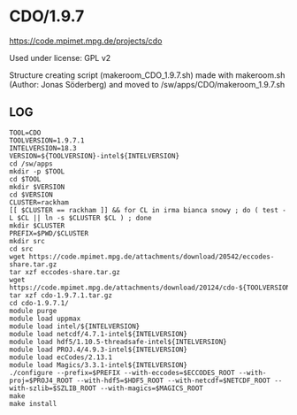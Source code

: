 CDO/1.9.7
========================

<https://code.mpimet.mpg.de/projects/cdo>

Used under license:
GPL v2

Structure creating script (makeroom_CDO_1.9.7.sh) made with makeroom.sh (Author: Jonas Söderberg) and moved to /sw/apps/CDO/makeroom_1.9.7.sh

LOG
---

    TOOL=CDO
    TOOLVERSION=1.9.7.1
    INTELVERSION=18.3
    VERSION=${TOOLVERSION}-intel${INTELVERSION}
    cd /sw/apps
    mkdir -p $TOOL
    cd $TOOL
    mkdir $VERSION
    cd $VERSION
    CLUSTER=rackham
    [[ $CLUSTER == rackham ]] && for CL in irma bianca snowy ; do ( test -L $CL || ln -s $CLUSTER $CL ) ; done
    mkdir $CLUSTER
    PREFIX=$PWD/$CLUSTER
    mkdir src
    cd src
    wget https://code.mpimet.mpg.de/attachments/download/20542/eccodes-share.tar.gz
    tar xzf eccodes-share.tar.gz 
    wget https://code.mpimet.mpg.de/attachments/download/20124/cdo-${TOOLVERSION}.tar.gz
    tar xzf cdo-1.9.7.1.tar.gz 
    cd cdo-1.9.7.1/
    module purge
    module load uppmax
    module load intel/${INTELVERSION}
    module load netcdf/4.7.1-intel${INTELVERSION}
    module load hdf5/1.10.5-threadsafe-intel${INTELVERSION}
    module load PROJ.4/4.9.3-intel${INTELVERSION}
    module load ecCodes/2.13.1
    module load Magics/3.3.1-intel${INTELVERSION}
    ./configure --prefix=$PREFIX --with-eccodes=$ECCODES_ROOT --with-proj=$PROJ4_ROOT --with-hdf5=$HDF5_ROOT --with-netcdf=$NETCDF_ROOT --with-szlib=$SZLIB_ROOT --with-magics=$MAGICS_ROOT
    make
    make install

